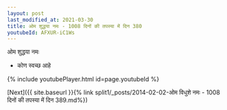 ```yaml
---
layout: post
last_modified_at: 2021-03-30
title: ओम शुद्धया नमः - 1008 दिनों की तपस्या में दिन 380
youtubeId: AFXUR-iC1Ws
---
```

 
 
 ओम शुद्धया नमः  
 
 -  कोण स्वच्छ आहे 
 
  
 
  
 
 
 
 
 
 


{% include youtubePlayer.html id=page.youtubeId %}
 
[Next]({{ site.baseurl }}{% link  split1/_posts/2014-02-02-ओम विधुशे नमः - 1008 दिनों की तपस्या में दिन 389.md%})
 
